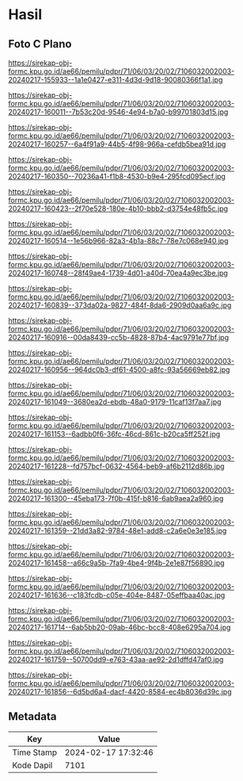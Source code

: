 # Hasil

## Foto C Plano

https://sirekap-obj-formc.kpu.go.id/ae66/pemilu/pdpr/71/06/03/20/02/7106032002003-20240217-155933--1a1e0427-e311-4d3d-9d18-90080366f1a1.jpg

https://sirekap-obj-formc.kpu.go.id/ae66/pemilu/pdpr/71/06/03/20/02/7106032002003-20240217-160011--7b53c20d-9546-4e94-b7a0-b99701803d15.jpg

https://sirekap-obj-formc.kpu.go.id/ae66/pemilu/pdpr/71/06/03/20/02/7106032002003-20240217-160257--6a4f91a9-44b5-4f98-966a-cefdb5bea91d.jpg

https://sirekap-obj-formc.kpu.go.id/ae66/pemilu/pdpr/71/06/03/20/02/7106032002003-20240217-160350--70236a41-f1b8-4530-b9e4-295fcd095ecf.jpg

https://sirekap-obj-formc.kpu.go.id/ae66/pemilu/pdpr/71/06/03/20/02/7106032002003-20240217-160423--2f70e528-180e-4b10-bbb2-d3754e48fb5c.jpg

https://sirekap-obj-formc.kpu.go.id/ae66/pemilu/pdpr/71/06/03/20/02/7106032002003-20240217-160514--1e56b966-82a3-4b1a-88c7-78e7c068e940.jpg

https://sirekap-obj-formc.kpu.go.id/ae66/pemilu/pdpr/71/06/03/20/02/7106032002003-20240217-160748--28f49ae4-1739-4d01-a40d-70ea4a9ec3be.jpg

https://sirekap-obj-formc.kpu.go.id/ae66/pemilu/pdpr/71/06/03/20/02/7106032002003-20240217-160839--373da02a-9827-484f-8da6-2909d0aa6a9c.jpg

https://sirekap-obj-formc.kpu.go.id/ae66/pemilu/pdpr/71/06/03/20/02/7106032002003-20240217-160916--00da8439-cc5b-4828-87b4-4ac9791e77bf.jpg

https://sirekap-obj-formc.kpu.go.id/ae66/pemilu/pdpr/71/06/03/20/02/7106032002003-20240217-160956--964dc0b3-df61-4500-a8fc-93a56669eb82.jpg

https://sirekap-obj-formc.kpu.go.id/ae66/pemilu/pdpr/71/06/03/20/02/7106032002003-20240217-161049--3680ea2d-ebdb-48a0-9179-11caf13f7aa7.jpg

https://sirekap-obj-formc.kpu.go.id/ae66/pemilu/pdpr/71/06/03/20/02/7106032002003-20240217-161153--6adbb0f6-36fc-46cd-861c-b20ca5ff252f.jpg

https://sirekap-obj-formc.kpu.go.id/ae66/pemilu/pdpr/71/06/03/20/02/7106032002003-20240217-161228--fd757bcf-0632-4564-beb9-af6b2112d86b.jpg

https://sirekap-obj-formc.kpu.go.id/ae66/pemilu/pdpr/71/06/03/20/02/7106032002003-20240217-161300--45eba173-7f0b-415f-b816-6ab9aea2a960.jpg

https://sirekap-obj-formc.kpu.go.id/ae66/pemilu/pdpr/71/06/03/20/02/7106032002003-20240217-161359--21dd3a82-9784-48e1-add8-c2a6e0e3e185.jpg

https://sirekap-obj-formc.kpu.go.id/ae66/pemilu/pdpr/71/06/03/20/02/7106032002003-20240217-161458--a66c9a5b-7fa9-4be4-9f4b-2e1e87f56890.jpg

https://sirekap-obj-formc.kpu.go.id/ae66/pemilu/pdpr/71/06/03/20/02/7106032002003-20240217-161636--c183fcdb-c05e-404e-8487-05effbaa40ac.jpg

https://sirekap-obj-formc.kpu.go.id/ae66/pemilu/pdpr/71/06/03/20/02/7106032002003-20240217-161714--6ab5bb20-09ab-46bc-bcc8-408e6295a704.jpg

https://sirekap-obj-formc.kpu.go.id/ae66/pemilu/pdpr/71/06/03/20/02/7106032002003-20240217-161759--50700dd9-e763-43aa-ae92-2d1dffd47af0.jpg

https://sirekap-obj-formc.kpu.go.id/ae66/pemilu/pdpr/71/06/03/20/02/7106032002003-20240217-161856--6d5bd6a4-dacf-4420-8584-ec4b8036d39c.jpg


## Metadata

| Key        | Value               |
| ---------- | ------------------- |
| Time Stamp | 2024-02-17 17:32:46 |
| Kode Dapil | 7101                |



